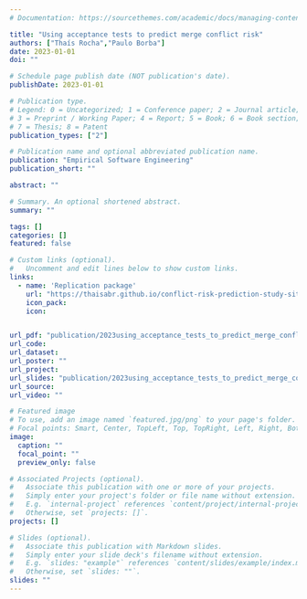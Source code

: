 ```yaml
---
# Documentation: https://sourcethemes.com/academic/docs/managing-content/

title: "Using acceptance tests to predict merge conflict risk"
authors: ["Thaís Rocha","Paulo Borba"]
date: 2023-01-01
doi: ""

# Schedule page publish date (NOT publication's date).
publishDate: 2023-01-01

# Publication type.
# Legend: 0 = Uncategorized; 1 = Conference paper; 2 = Journal article;
# 3 = Preprint / Working Paper; 4 = Report; 5 = Book; 6 = Book section;
# 7 = Thesis; 8 = Patent
publication_types: ["2"]

# Publication name and optional abbreviated publication name.
publication: "Empirical Software Engineering"
publication_short: ""

abstract: ""

# Summary. An optional shortened abstract.
summary: ""

tags: []
categories: []
featured: false

# Custom links (optional).
#   Uncomment and edit lines below to show custom links.
links:
  - name: 'Replication package'
    url: "https://thaisabr.github.io/conflict-risk-prediction-study-site/"
    icon_pack: 
    icon: 


url_pdf: "publication/2023using_acceptance_tests_to_predict_merge_conflict_risk/2023-Rocha-Using acceptance tests to predict merge conflict risk_1 copy.pdf"
url_code:
url_dataset:
url_poster: ""
url_project:
url_slides: "publication/2023using_acceptance_tests_to_predict_merge_conflict_risk/2023-Rocha-Using acceptance tests to predict merge conflict risk slides.pdf"
url_source:
url_video: ""

# Featured image
# To use, add an image named `featured.jpg/png` to your page's folder. 
# Focal points: Smart, Center, TopLeft, Top, TopRight, Left, Right, BottomLeft, Bottom, BottomRight.
image:
  caption: ""
  focal_point: ""
  preview_only: false

# Associated Projects (optional).
#   Associate this publication with one or more of your projects.
#   Simply enter your project's folder or file name without extension.
#   E.g. `internal-project` references `content/project/internal-project/index.md`.
#   Otherwise, set `projects: []`.
projects: []

# Slides (optional).
#   Associate this publication with Markdown slides.
#   Simply enter your slide deck's filename without extension.
#   E.g. `slides: "example"` references `content/slides/example/index.md`.
#   Otherwise, set `slides: ""`.
slides: ""
---
```

